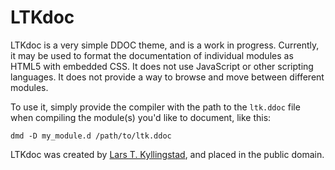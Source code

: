 LTKdoc
======

LTKdoc is a very simple DDOC theme, and is a work in progress.
Currently, it may be used to format the documentation of individual modules
as HTML5 with embedded CSS.  It does not use JavaScript or other scripting
languages.  It does not provide a way to browse and move between different
modules.

To use it, simply provide the compiler with the path to the `ltk.ddoc` file
when compiling the module(s) you'd like to document, like this:

    dmd -D my_module.d /path/to/ltk.ddoc

LTKdoc was created by [Lars T. Kyllingstad](https://github.com/kyllingstad),
and placed in the public domain.
